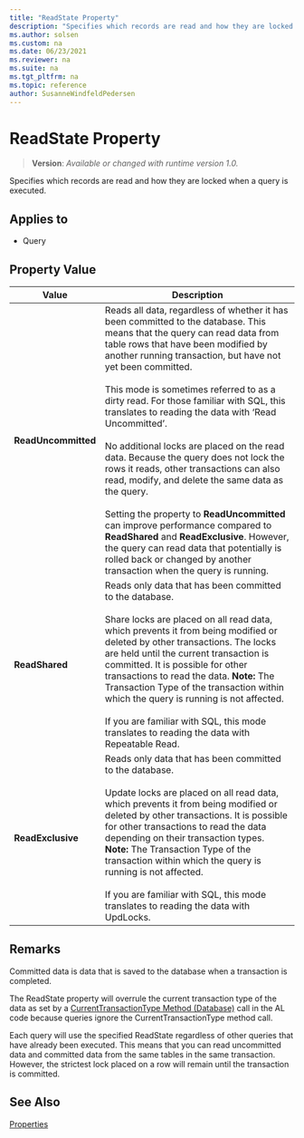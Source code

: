 ```yaml
---
title: "ReadState Property"
description: "Specifies which records are read and how they are locked when a query is executed."
ms.author: solsen
ms.custom: na
ms.date: 06/23/2021
ms.reviewer: na
ms.suite: na
ms.tgt_pltfrm: na
ms.topic: reference
author: SusanneWindfeldPedersen
---
```

[//]: # (START>DO_NOT_EDIT)
[//]: # (IMPORTANT:Do not edit any of the content between here and the END>DO_NOT_EDIT.)
[//]: # (Any modifications should be made in the .xml files in the ModernDev repo.)
# ReadState Property
> **Version**: _Available or changed with runtime version 1.0._

Specifies which records are read and how they are locked when a query is executed.

## Applies to
-   Query

## Property Value

|Value|Description|
|-----------|---------------------------------------|
|**ReadUncommitted**|Reads all data, regardless of whether it has been committed to the database. This means that the query can read data from table rows that have been modified by another running transaction, but have not yet been committed.<br /><br /> This mode is sometimes referred to as a dirty read.  For those familiar with SQL, this translates to reading the data with ‘Read Uncommitted’.<br /><br /> No additional locks are placed on the read data. Because the query does not lock the rows it reads, other transactions can also read, modify, and delete the same data as the query.<br /><br /> Setting the property to **ReadUncommitted** can improve performance compared to **ReadShared** and **ReadExclusive**. However, the query can read data that potentially is rolled back or changed by another transaction when the query is running.|
|**ReadShared**|Reads only data that has been committed to the database.<br /><br /> Share locks are placed on all read data, which prevents it from being modified or deleted by other transactions. The locks are held until the current transaction is committed. It is possible for other transactions to read the data. **Note:**  The Transaction Type of the transaction within which the query is running is not affected. <br /><br /> If you are familiar with SQL, this mode translates to reading the data with Repeatable Read.|
|**ReadExclusive**|Reads only data that has been committed to the database.<br /><br /> Update locks are placed on all read data, which prevents it from being modified or deleted by other transactions. It is possible for other transactions to read the data depending on their transaction types. **Note:**  The Transaction Type of the transaction within which the query is running is not affected. <br /><br /> If you are familiar with SQL, this mode translates to reading the data with UpdLocks.|

[//]: # (IMPORTANT: END>DO_NOT_EDIT)


## Remarks  

Committed data is data that is saved to the database when a transaction is completed.  
  
The ReadState property will overrule the current transaction type of the data as set by a [CurrentTransactionType Method (Database)](../methods-auto/database/database-currenttransactiontype-method.md) call in the AL code because queries ignore the CurrentTransactionType method call.
  
Each query will use the specified ReadState regardless of other queries that have already been executed. This means that you can read uncommitted data and committed data from the same tables in the same transaction. However, the strictest lock placed on a row will remain until the transaction is committed.

## See Also

[Properties](devenv-properties.md)  